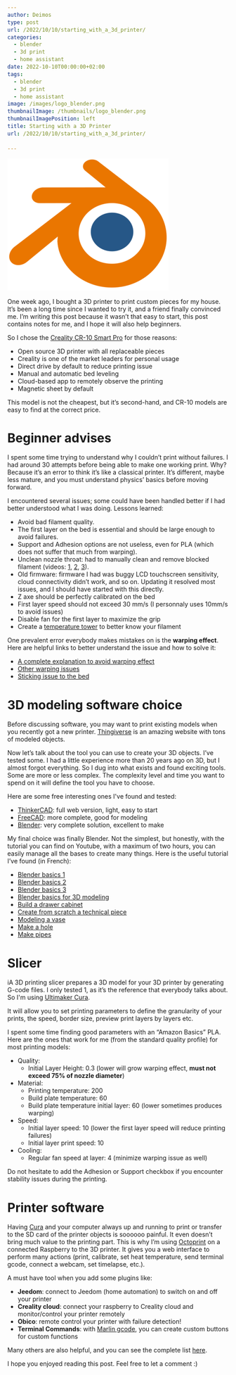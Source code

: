 ```yaml
---
author: Deimos
type: post
url: /2022/10/10/starting_with_a_3d_printer/
categories:
  - blender
  - 3d print
  - home assistant
date: 2022-10-10T00:00:00+02:00
tags:
  - blender
  - 3d print
  - home assistant
image: /images/logo_blender.png
thumbnailImage: /thumbnails/logo_blender.png
thumbnailImagePosition: left
title: Starting with a 3D Printer
url: /2022/10/10/starting_with_a_3d_printer/

---
```


![Name_logo](/images/logo_blender.png)

One week ago, I bought a 3D printer to print custom pieces for my house. It’s been a long time since I wanted to try it, and a friend finally convinced me.
I’m writing this post because it wasn’t that easy to start, this post contains notes for me, and I hope it will also help beginners.

So I chose the [Creality CR-10 Smart Pro](https://www.creality.com/products/creality-cr-10-smart-pro-3d-printer) for those reasons:
* Open source 3D printer with all replaceable pieces
* Creality is one of the market leaders for personal usage
* Direct drive by default to reduce printing issue
* Manual and automatic bed leveling
* Cloud-based app to remotely observe the printing
* Magnetic sheet by default

This model is not the cheapest, but it’s second-hand, and CR-10 models are easy to find at the correct price.

# Beginner advises

I spent some time trying to understand why I couldn’t print without failures. I had around 30 attempts before being able to make one working print.
Why? Because it’s an error to think it’s like a classical printer. It’s different, maybe less mature, and you must understand physics’ basics before moving forward.

I encountered several issues; some could have been handled better if I had better understood what I was doing. Lessons learned:
* Avoid bad filament quality.
* The first layer on the bed is essential and should be large enough to avoid failures.
* Support and Adhesion options are not useless, even for PLA (which does not suffer that much from warping).
* Unclean nozzle throat: had to manually clean and remove blocked filament (videos: [1](https://www.youtube.com/watch?v=YYHWrRWKkGI&t), [2](https://www.youtube.com/watch?v=AcCsFCJbmKo&t), [3](https://www.youtube.com/watch?v=z0eLN7Gj-YY&t)).
* Old firmware: firmware I had was buggy LCD touchscreen sensitivity, cloud connectivity didn’t work, and so on. Updating it resolved most issues, and I should have started with this directly.
* Z axe should be perfectly calibrated on the bed
* First layer speed should not exceed 30 mm/s (I personnaly uses 10mm/s to avoid issues)
* Disable fan for the first layer to maximize the grip
* Create a [temperature tower](https://teachingtechyt.github.io/calibration.html#temp) to better know your filament

One prevalent error everybody makes mistakes on is the **warping effect**. Here are helpful links to better understand the issue and how to solve it:
* [A complete explanation to avoid warping effect](https://www.youtube.com/watch?v=A8TQ4Itr-uk)
* [Other warping issues](https://www.simplify3d.com/support/print-quality-troubleshooting/warping/)
* [Sticking issue to the bed](https://www.simplify3d.com/support/print-quality-troubleshooting/not-sticking-to-the-bed/)

# 3D modeling software choice

Before discussing software, you may want to print existing models when you recently got a new printer. [Thingiverse](https://www.thingiverse.com/) is an amazing website with tons of modeled objects.

Now let’s talk about the tool you can use to create your 3D objects. I’ve tested some. I had a little experience more than 20 years ago on 3D, but I almost forgot everything.
So I dug into what exists and found exciting tools. Some are more or less complex. The complexity level and time you want to spend on it will define the tool you have to choose.

Here are some free interesting ones I've found and tested:
* [ThinkerCAD](https://www.tinkercad.com/): full web version, light, easy to start
* [FreeCAD](https://www.freecadweb.org/): more complete, good for modeling
* [Blender](https://www.blender.org/): very complete solution, excellent to make

My final choice was finally Blender. Not the simplest, but honestly, with the tutorial you can find on Youtube, with a maximum of two hours, you can easily manage all the bases to create many things.
Here is the useful tutorial I’ve found (in French):
* [Blender basics 1](https://www.youtube.com/watch?v=rsJLVflzZVw)
* [Blender basics 2](https://www.youtube.com/watch?v=qWknC446f2Q)
* [Blender basics 3](https://www.youtube.com/watch?v=YtEOBsCX8Qg)
* [Blender basics for 3D modeling](https://www.youtube.com/watch?v=6WMNq1sw6K0&t)
* [Build a drawer cabinet](https://www.youtube.com/watch?v=rReEsWLyBDc&t)
* [Create from scratch a technical piece](https://www.youtube.com/watch?v=d_F1DjB5SjA)
* [Modeling a vase](https://www.youtube.com/watch?v=a7AiZDEXSIs)
* [Make a hole](https://www.youtube.com/watch?v=nnspVLPCqpM)
* [Make pipes](https://www.youtube.com/watch?v=0P_rbnyOvvM)

# Slicer

iA 3D printing slicer prepares a 3D model for your 3D printer by generating G-code files. I only tested 1, as it’s the reference that everybody talks about. So I'm using [Ultimaker Cura][1].

It will allow you to set printing parameters to define the granularity of your prints, the speed, border size, preview print layers by layers etc.

I spent some time finding good parameters with an “Amazon Basics” PLA. Here are the ones that work for me (from the standard quality profile) for most printing models:
* Quality:
    * Initial Layer Height: 0.3 (lower will grow warping effect, **must not exceed 75% of nozzle diameter**)
* Material:
    * Printing temperature: 200
    * Build plate temperature: 60
    * Build plate temperature initial layer: 60 (lower sometimes produces warping)
* Speed:
    * Initial layer speed: 10 (lower the first layer speed will reduce printing failures)
    * Initial layer print speed: 10
* Cooling:
    * Regular fan speed at layer: 4 (minimize warping issue as well)

Do not hesitate to add the Adhesion or Support checkbox if you encounter stability issues during the printing.

# Printer software

Having [Cura][1] and your computer always up and running to print or transfer to the SD card of the printer objects is soooooo painful. It even doesn’t bring much value to the printing part.
This is why I’m using [Octoprint](https://octoprint.org/) on a connected Raspberry to the 3D printer. It gives you a web interface to perform many actions (print, calibrate, set heat temperature, send terminal gcode, connect a webcam, set timelapse, etc.).

A must have tool when you add some plugins like:
* **Jeedom**: connect to Jeedom (home automation) to switch on and off your printer
* **Creality cloud**: connect your raspberry to Creality cloud and monitor/control your printer remotely
* **Obico**: remote control your printer with failure detection!
* **Terminal Commands**: with [Marlin gcode](https://marlinfw.org/meta/gcode/), you can create custom buttons for custom functions

Many others are also helpful, and you can see the complete list [here](https://plugins.octoprint.org/).

I hope you enjoyed reading this post. Feel free to let a comment :)

 [1]: https://ultimaker.com/software/ultimaker-cura
